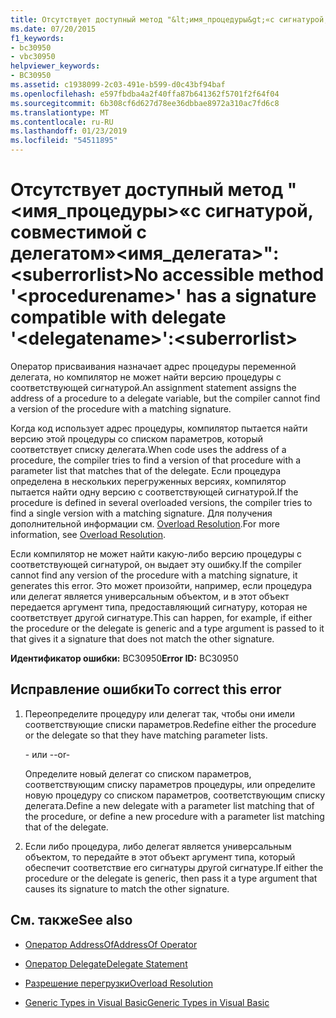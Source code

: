 ```yaml
---
title: Отсутствует доступный метод "&lt;имя_процедуры&gt;«с сигнатурой, совместимой с делегатом»&lt;имя_делегата&gt;":&lt;suberrorlist&gt;
ms.date: 07/20/2015
f1_keywords:
- bc30950
- vbc30950
helpviewer_keywords:
- BC30950
ms.assetid: c1938099-2c03-491e-b599-d0c43bf94baf
ms.openlocfilehash: e597fbdba4a2f40ffa87b641362f5701f2f64f04
ms.sourcegitcommit: 6b308cf6d627d78ee36dbbae8972a310ac7fd6c8
ms.translationtype: MT
ms.contentlocale: ru-RU
ms.lasthandoff: 01/23/2019
ms.locfileid: "54511895"
---
```

# <a name="no-accessible-method-ltprocedurenamegt-has-a--signature-compatible-with-delegate-ltdelegatenamegtltsuberrorlistgt"></a><span data-ttu-id="88b0f-102">Отсутствует доступный метод "&lt;имя_процедуры&gt;«с сигнатурой, совместимой с делегатом»&lt;имя_делегата&gt;":&lt;suberrorlist&gt;</span><span class="sxs-lookup"><span data-stu-id="88b0f-102">No accessible method '&lt;procedurename&gt;' has a  signature compatible with delegate '&lt;delegatename&gt;':&lt;suberrorlist&gt;</span></span>
<span data-ttu-id="88b0f-103">Оператор присваивания назначает адрес процедуры переменной делегата, но компилятор не может найти версию процедуры с соответствующей сигнатурой.</span><span class="sxs-lookup"><span data-stu-id="88b0f-103">An assignment statement assigns the address of a procedure to a delegate variable, but the compiler cannot find a version of the procedure with a matching signature.</span></span>  
  
 <span data-ttu-id="88b0f-104">Когда код использует адрес процедуры, компилятор пытается найти версию этой процедуры со списком параметров, который соответствует списку делегата.</span><span class="sxs-lookup"><span data-stu-id="88b0f-104">When code uses the address of a procedure, the compiler tries to find a version of that procedure with a parameter list that matches that of the delegate.</span></span> <span data-ttu-id="88b0f-105">Если процедура определена в нескольких перегруженных версиях, компилятор пытается найти одну версию с соответствующей сигнатурой.</span><span class="sxs-lookup"><span data-stu-id="88b0f-105">If the procedure is defined in several overloaded versions, the compiler tries to find a single version with a matching signature.</span></span> <span data-ttu-id="88b0f-106">Для получения дополнительной информации см. [Overload Resolution](../../visual-basic/programming-guide/language-features/procedures/overload-resolution.md).</span><span class="sxs-lookup"><span data-stu-id="88b0f-106">For more information, see [Overload Resolution](../../visual-basic/programming-guide/language-features/procedures/overload-resolution.md).</span></span>  
  
 <span data-ttu-id="88b0f-107">Если компилятор не может найти какую-либо версию процедуры с соответствующей сигнатурой, он выдает эту ошибку.</span><span class="sxs-lookup"><span data-stu-id="88b0f-107">If the compiler cannot find any version of the procedure with a matching signature, it generates this error.</span></span> <span data-ttu-id="88b0f-108">Это может произойти, например, если процедура или делегат является универсальным объектом, и в этот объект передается аргумент типа, предоставляющий сигнатуру, которая не соответствует другой сигнатуре.</span><span class="sxs-lookup"><span data-stu-id="88b0f-108">This can happen, for example, if either the procedure or the delegate is generic and a type argument is passed to it that gives it a signature that does not match the other signature.</span></span>  
  
 <span data-ttu-id="88b0f-109">**Идентификатор ошибки:** BC30950</span><span class="sxs-lookup"><span data-stu-id="88b0f-109">**Error ID:** BC30950</span></span>  
  
## <a name="to-correct-this-error"></a><span data-ttu-id="88b0f-110">Исправление ошибки</span><span class="sxs-lookup"><span data-stu-id="88b0f-110">To correct this error</span></span>  
  
1.  <span data-ttu-id="88b0f-111">Переопределите процедуру или делегат так, чтобы они имели соответствующие списки параметров.</span><span class="sxs-lookup"><span data-stu-id="88b0f-111">Redefine either the procedure or the delegate so that they have matching parameter lists.</span></span>  
  
     <span data-ttu-id="88b0f-112">- или -</span><span class="sxs-lookup"><span data-stu-id="88b0f-112">-or-</span></span>  
  
     <span data-ttu-id="88b0f-113">Определите новый делегат со списком параметров, соответствующим списку параметров процедуры, или определите новую процедуру со списком параметров, соответствующим списку делегата.</span><span class="sxs-lookup"><span data-stu-id="88b0f-113">Define a new delegate with a parameter list matching that of the procedure, or define a new procedure with a parameter list matching that of the delegate.</span></span>  
  
2.  <span data-ttu-id="88b0f-114">Если либо процедура, либо делегат является универсальным объектом, то передайте в этот объект аргумент типа, который обеспечит соответствие его сигнатуры другой сигнатуре.</span><span class="sxs-lookup"><span data-stu-id="88b0f-114">If either the procedure or the delegate is generic, then pass it a type argument that causes its signature to match the other signature.</span></span>  
  
## <a name="see-also"></a><span data-ttu-id="88b0f-115">См. также</span><span class="sxs-lookup"><span data-stu-id="88b0f-115">See also</span></span>
- [<span data-ttu-id="88b0f-116">Оператор AddressOf</span><span class="sxs-lookup"><span data-stu-id="88b0f-116">AddressOf Operator</span></span>](../../visual-basic/language-reference/operators/addressof-operator.md)
- [<span data-ttu-id="88b0f-117">Оператор Delegate</span><span class="sxs-lookup"><span data-stu-id="88b0f-117">Delegate Statement</span></span>](../../visual-basic/language-reference/statements/delegate-statement.md)

- [<span data-ttu-id="88b0f-118">Разрешение перегрузки</span><span class="sxs-lookup"><span data-stu-id="88b0f-118">Overload Resolution</span></span>](../../visual-basic/programming-guide/language-features/procedures/overload-resolution.md)
- [<span data-ttu-id="88b0f-119">Generic Types in Visual Basic</span><span class="sxs-lookup"><span data-stu-id="88b0f-119">Generic Types in Visual Basic</span></span>](../../visual-basic/programming-guide/language-features/data-types/generic-types.md)
